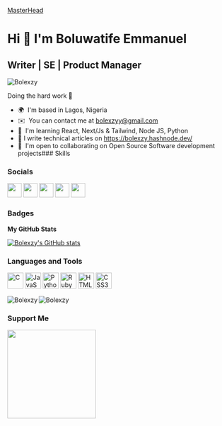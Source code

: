 [MasterHead](https://twitter.com/Bolexzyy__/header_photo)

Hi 👋 I'm Boluwatife Emmanuel
===================================

Writer | SE | Product Manager
-----------------------------------------

 <p align="left"> <img src="https://komarev.com/ghpvc/?username=Bolexzy&label=Profile%20views&color=0e75b6&style=flat" alt="Bolexzy" /> </p>

Doing the hard work 🦾

*   🌍  I'm based in Lagos, Nigeria
*   ✉️  You can contact me at [bolexzyy@gmail.com](mailto:bolexzyy@gmail.com)
*   🧠  I'm learning React, Next/Js & Tailwind, Node JS, Python
*   📝 I write technical articles on https://bolexzy.hashnode.dev/
*   🤝  I'm open to collaborating on Open Source Software development projects### Skills

 

### Socials  
<p align="left">
  <a href="https://www.github.com/Bolexzy" target="_blank" rel="noreferrer"><img src="https://raw.githubusercontent.com/danielcranney/readme-generator/main/public/icons/socials/github.svg" width="32" height="32" /></a> 
  <a href="https://bolexzy.hashnode.dev.hashnode.dev" target="_blank" rel="noreferrer"><img src="https://raw.githubusercontent.com/danielcranney/readme-generator/main/public/icons/socials/hashnode.svg" width="32" height="32" /></a> 
  <a href="https://www.linkedin.com/in/boluwatifeO" target="_blank" rel="noreferrer"><img src="https://raw.githubusercontent.com/danielcranney/readme-generator/main/public/icons/socials/linkedin.svg" width="32" height="32" /></a> 
  <a href="http://www.medium.com/@bolexzy" target="_blank" rel="noreferrer"><img src="https://raw.githubusercontent.com/danielcranney/readme-generator/main/public/icons/socials/medium.svg" width="32" height="32" /></a>
  <a href="https://www.twitter.com/Bolexzyy__" target="_blank" rel="noreferrer"><img src="https://raw.githubusercontent.com/danielcranney/readme-generator/main/public/icons/socials/twitter.svg" width="32" height="32" /></a>
</p>

### Badges

<b>My GitHub Stats</b>

<a href="http://www.github.com/Bolexzy"><img src="https://github-readme-stats.vercel.app/api?username=Bolexzy&show_icons=true&hide=&count_private=true&title_color=0891b2&text_color=ffffff&icon_color=0891b2&bg_color=1c1917&hide_border=true&show_icons=true" alt="Bolexzy's GitHub stats" /></a>

### Languages and Tools

<p align="left">
<a href="https://docs.microsoft.com/en-us/cpp/?view=msvc-170" target="_blank" rel="noreferrer"><img src="https://raw.githubusercontent.com/danielcranney/readme-generator/main/public/icons/skills/c-colored.svg" width="36" height="36" alt="C" /></a>
<a href="https://developer.mozilla.org/en-US/docs/Web/JavaScript" target="_blank" rel="noreferrer"><img src="https://raw.githubusercontent.com/danielcranney/readme-generator/main/public/icons/skills/javascript-colored.svg" width="36" height="36" alt="JavaScript" /></a>
<a href="https://www.python.org/" target="_blank" rel="noreferrer"><img src="https://raw.githubusercontent.com/danielcranney/readme-generator/main/public/icons/skills/python-colored.svg" width="36" height="36" alt="Python" /></a>
<a href="https://www.ruby-lang.org/en/" target="_blank" rel="noreferrer"><img src="https://raw.githubusercontent.com/danielcranney/readme-generator/main/public/icons/skills/ruby-colored.svg" width="36" height="36" alt="Ruby" /></a>
<a href="https://developer.mozilla.org/en-US/docs/Glossary/HTML5" target="_blank" rel="noreferrer"><img src="https://raw.githubusercontent.com/danielcranney/readme-generator/main/public/icons/skills/html5-colored.svg" width="36" height="36" alt="HTML5" /></a>
<a href="https://www.w3.org/TR/CSS/#css" target="_blank" rel="noreferrer"><img src="https://raw.githubusercontent.com/danielcranney/readme-generator/main/public/icons/skills/css3-colored.svg" width="36" height="36" alt="CSS3" /></a>
</p>

<p> <img align="left" src="https://github-readme-stats.vercel.app/api/top-langs?username=Bolexzy&show_icons=true&locale=en&layout=compact" alt="Bolexzy" /></p>

<p><img align="center" src="https://github-readme-streak-stats.herokuapp.com/?user=Bolexzy&" alt="Bolexzy" /></p>

### Support Me

<a href="https://www.buymeacoffee.com/bolexzyy"><img src="https://cdn.buymeacoffee.com/buttons/v2/default-yellow.png" width="200" /></a>

<!---
Bolexzy/Bolexzy is a ✨ special ✨ repository because its `README.md` (this file) appears on your GitHub profile.
You can click the Preview link to take a look at your changes.
--->
